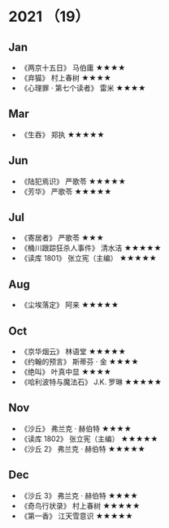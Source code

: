 # 2021 （19）

## Jan

- 《两京十五日》 马伯庸 ★★★★
- 《弃猫》 村上春树 ★★★★
- 《心理罪 · 第七个读者》 雷米 ★★★★

## Mar

- 《生吞》 郑执 ★★★★★

## Jun

- 《陆犯焉识》 严歌苓 ★★★★★
- 《芳华》 严歌苓 ★★★★★

## Jul

- 《寄居者》 严歌苓 ★★★
- 《桶川跟踪狂杀人事件》 清水洁 ★★★★★
- 《读库 1801》 张立宪（主编） ★★★★★

## Aug

- 《尘埃落定》 阿来 ★★★★★

## Oct

- 《京华烟云》 林语堂 ★★★★★
- 《约翰的预言》 斯蒂芬 · 金 ★★★★
- 《绝叫》 叶真中显 ★★★★
- 《哈利波特与魔法石》 J.K. 罗琳 ★★★★★

## Nov

- 《沙丘》 弗兰克 · 赫伯特 ★★★★
- 《读库 1802》 张立宪（主编） ★★★★★
- 《沙丘 2》 弗兰克 · 赫伯特 ★★★★★

## Dec

- 《沙丘 3》 弗兰克 · 赫伯特 ★★★★
- 《奇鸟行状录》 村上春树 ★★★★★
- 《第一香》 江天雪意识 ★★★★★